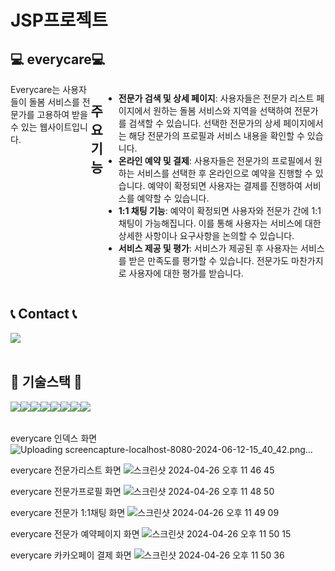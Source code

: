 # JSP프로젝트

<div align="left">

## 💻 everycare💻
<div style="display:flex; flex-direction:row;">
Everycare는 사용자들이 돌봄 서비스를 전문가를 고용하여 받을 수 있는 웹사이트입니다.

## 주요 기능

- **전문가 검색 및 상세 페이지**: 사용자들은 전문가 리스트 페이지에서 원하는 돌봄 서비스와 지역을 선택하여 전문가를 검색할 수 있습니다. 선택한 전문가의 상세 페이지에서는 해당 전문가의 프로필과 서비스 내용을 확인할 수 있습니다.
- **온라인 예약 및 결제**: 사용자들은 전문가의 프로필에서 원하는 서비스를 선택한 후 온라인으로 예약을 진행할 수 있습니다. 예약이 확정되면 사용자는 결제를 진행하여 서비스를 예약할 수 있습니다.
- **1:1 채팅 기능**: 예약이 확정되면 사용자와 전문가 간에 1:1 채팅이 가능해집니다. 이를 통해 사용자는 서비스에 대한 상세한 사항이나 요구사항을 논의할 수 있습니다.
- **서비스 제공 및 평가**: 서비스가 제공된 후 사용자는 서비스를 받은 만족도를 평가할 수 있습니다. 전문가도 마찬가지로 사용자에 대한 평가를 받습니다.
</div>
 
## 📞 Contact 📞
<div style="display:flex; flex-direction:row;">
    <a href="whiteclover129@gmail.com">
        <img src="https://img.shields.io/badge/Gmail-EA4335?style=for-the-badge&logo=Gmail&logoColor=white"> 
    </a>
</div><br>
    
## 🔨 기술스택 🔨
<div style="display:flex; flex-direction:row;">
    <img src="https://img.shields.io/badge/Java-007396?style=for-the-badge&logo=Java&logoColor=white"> 
    <img src="https://img.shields.io/badge/JSP-007396?style=for-the-badge&logo=JavaServerPages&logoColor=white">
    <img src="https://img.shields.io/badge/mysql-4479A1?style=for-the-badge&logo=mysql&logoColor=white"> 
    <img src="https://img.shields.io/badge/jQuery-0769AD?style=for-the-badge&logo=jQuery&logoColor=white">
    <br>
    <img src="https://img.shields.io/badge/apache tomcat-F8DC75?style=for-the-badge&logo=apachetomcat&logoColor=black">
    <br>
    <img src="https://img.shields.io/badge/html5-E34F26?style=flat-square&logo=html5&logoColor=white"> 
    <img src="https://img.shields.io/badge/css-1572B6?style=flat-square&logo=css3&logoColor=white"> 
    <img src="https://img.shields.io/badge/javascript-F7DF1E?style=flat-square&logo=javascript&logoColor=black"> 
    <br>
</div><br>
</div>


everycare 인덱스 화면 
![Uploading screencapture-localhost-8080-2024-06-12-15_40_42.png…]()

everycare 전문가리스트 화면
![스크린샷 2024-04-26 오후 11 46 45](https://github.com/jaebinn/JSP/assets/108271458/a2bcca9a-192c-4c94-82cb-7cec98784ab4)

everycare 전문가프로필 화면
![스크린샷 2024-04-26 오후 11 48 50](https://github.com/jaebinn/JSP/assets/108271458/76ec5acf-809c-4774-a1e5-36243a51a99d)

everycare 전문가 1:1채팅 화면
![스크린샷 2024-04-26 오후 11 49 09](https://github.com/jaebinn/JSP/assets/108271458/fbffe278-5e4f-4223-a286-428a8e294be4)

everycare 전문가 예약페이지 화면
![스크린샷 2024-04-26 오후 11 50 15](https://github.com/jaebinn/JSP/assets/108271458/23a8d769-324f-40d4-ac7d-6a225be6e3b4)

everycare 카카오페이 결제 화면
![스크린샷 2024-04-26 오후 11 50 36](https://github.com/jaebinn/JSP/assets/108271458/857f9535-4c89-4e66-b1a6-65d0d3972259)

